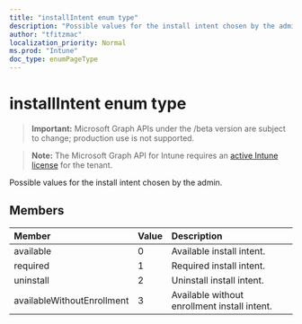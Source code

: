 ```yaml
---
title: "installIntent enum type"
description: "Possible values for the install intent chosen by the admin."
author: "tfitzmac"
localization_priority: Normal
ms.prod: "Intune"
doc_type: enumPageType
---
```


# installIntent enum type

> **Important:** Microsoft Graph APIs under the /beta version are subject to change; production use is not supported.

> **Note:** The Microsoft Graph API for Intune requires an [active Intune license](https://go.microsoft.com/fwlink/?linkid=839381) for the tenant.

Possible values for the install intent chosen by the admin.

## Members
|Member|Value|Description|
|:---|:---|:---|
|available|0|Available install intent.|
|required|1|Required install intent.|
|uninstall|2|Uninstall install intent.|
|availableWithoutEnrollment|3|Available without enrollment install intent.|





